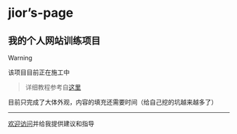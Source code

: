 # jior’s-page
## 我的个人网站训练项目
>[!WARNING]
>该项目目前正在施工中

>详细教程参考自[这里](https://developer.mozilla.org/zh-CN/docs/Learn)

目前只完成了大体外观，内容的填充还需要时间（给自己挖的坑越来越多了）

---
[欢迎访问](https://sfhjhsdfg.github.io)并给我提供建议和指导
